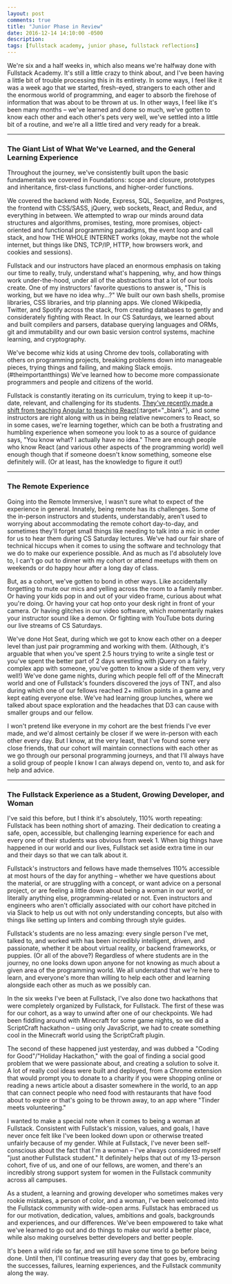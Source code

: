 ```yaml
---
layout: post
comments: true
title: "Junior Phase in Review"
date: 2016-12-14 14:10:00 -0500
description:
tags: [fullstack academy, junior phase, fullstack reflections]
---
```


We're six and a half weeks in, which also means we're halfway done with Fullstack Academy. It's still a little crazy to think about, and I've been having a little bit of trouble processing this in its entirety. In some ways, I feel like it was a week ago that we started, fresh-eyed, strangers to each other and the enormous world of programming, and eager to absorb the firehose of information that was about to be thrown at us. In other ways, I feel like it's been many months – we've learned and done so much, we've gotten to know each other and each other's pets very well, we've settled into a little bit of a routine, and we're all a little tired and very ready for a break.

---

### The Giant List of What We've Learned, and the General Learning Experience

Throughout the journey, we've consistently built upon the basic fundamentals we covered in Foundations: scope and closure, prototypes and inheritance, first-class functions, and higher-order functions.

We covered the backend with Node, Express, SQL, Sequelize, and Postgres, the frontend with CSS/SASS, jQuery, web sockets, React, and Redux, and everything in between. We attempted to wrap our minds around data structures and algorithms, promises, testing, more promises, object-oriented and functional programming paradigms, the event loop and call stack, and how THE WHOLE INTERNET works (okay, maybe not the whole internet, but things like DNS, TCP/IP, HTTP, how browsers work, and cookies and sessions).

Fullstack and our instructors have placed an enormous emphasis on taking our time to really, truly, understand what's happening, why, and how things work under-the-hood, under all of the abstractions that a lot of our tools create. One of my instructors' favorite questions to answer is, "This is working, but we have no idea why...?" We built our own bash shells, promise libraries, CSS libraries, and trip planning apps. We cloned Wikipedia, Twitter, and Spotify across the stack, from creating databases to gently and considerately fighting with React. In our CS Saturdays, we learned about and built compilers and parsers, database querying languages and ORMs, git and immutability and our own basic version control systems, machine learning, and cryptography.

We've become whiz kids at using Chrome dev tools, collaborating with others on programming projects, breaking problems down into manageable pieces, trying things and failing, and making Slack emojis. (#theimportantthings) We've learned how to become more compassionate programmers and people and citizens of the world.

Fullstack is constantly iterating on its curriculum, trying to keep it up-to-date, relevant, and challenging for its students. [They've recently made a shift from teaching Angular to teaching React](https://www.fullstackacademy.com/blog/angular-to-react-fullstack-academy-updates-its-curriculum){:target="_blank"}, and some instructors are right along with us in being relative newcomers to React, so in some cases, we're learning together, which can be both a frustrating and humbling experience when someone you look to as a source of guidance says, "You know what? I actually have no idea." There are enough people who know React (and various other aspects of the programming world) well enough though that if someone doesn't know something, someone else definitely will. (Or at least, has the knowledge to figure it out!)

---

### The Remote Experience

Going into the Remote Immersive, I wasn't sure what to expect of the experience in general. Innately, being remote has its challenges. Some of the in-person instructors and students, understandably, aren't used to worrying about accommodating the remote cohort day-to-day, and sometimes they'll forget small things like needing to talk into a mic in order for us to hear them during CS Saturday lectures. We've had our fair share of technical hiccups when it comes to using the software and technology that we do to make our experience possible. And as much as I'd absolutely love to, I can't go out to dinner with my cohort or attend meetups with them on weekends or do happy hour after a long day of class.

But, as a cohort, we've gotten to bond in other ways. Like accidentally forgetting to mute our mics and yelling across the room to a family member. Or having your kids pop in and out of your video frame, curious about what you're doing. Or having your cat hop onto your desk right in front of your camera. Or having glitches in our video software, which momentarily makes your instructor sound like a demon. Or fighting with YouTube bots during our live streams of CS Saturdays.

We've done Hot Seat, during which we got to know each other on a deeper level than just pair programming and working with them. (Although, it's arguable that when you've spent 2.5 hours trying to write a single test or you've spent the better part of 2 days wrestling with jQuery on a fairly complex app with someone, you've gotten to know a side of them very, very well!) We've done game nights, during which people fell off of the Minecraft world and one of Fullstack's founders discovered the joys of TNT, and also during which one of our fellows reached 2+ million points in a game and kept eating everyone else. We've had learning group lunches, where we talked about space exploration and the headaches that D3 can cause with smaller groups and our fellow.

I won't pretend like everyone in my cohort are the best friends I've ever made, and we'd almost certainly be closer if we were in-person with each other every day. But I know, at the very least, that I've found some very close friends, that our cohort will maintain connections with each other as we go through our personal programming journeys, and that I'll always have a solid group of people I know I can always depend on, vento to, and ask for help and advice.

---

### The Fullstack Experience as a Student, Growing Developer, and Woman

I've said this before, but I think it's absolutely, 110% worth repeating: Fullstack has been nothing short of amazing. Their dedication to creating a safe, open, accessible, but challenging learning experience for each and every one of their students was obvious from week 1. When big things have happened in our world and our lives, Fullstack set aside extra time in our and their days so that we can talk about it.

Fullstack's instructors and fellows have made themselves 110% accessible at most hours of the day for anything – whether we have questions about the material, or are struggling with a concept, or want advice on a personal project, or are feeling a little down about being a woman in our world, or literally anything else, programming-related or not. Even instructors and engineers who aren't officially associated with our cohort have pitched in via Slack to help us out with not only understanding concepts, but also with things like setting up linters and combing through style guides.

Fullstack's students are no less amazing: every single person I've met, talked to, and worked with has been incredibly intelligent, driven, and passionate, whether it be about virtual reality, or backend frameworks, or puppies. (Or all of the above?) Regardless of where students are in the journey, no one looks down upon anyone for not knowing as much about a given area of the programming world. We all understand that we're here to learn, and everyone's more than willing to help each other and learning alongside each other as much as we possibly can.

In the six weeks I've been at Fullstack, I've also done two hackathons that were completely organized by Fullstack, for Fullstack. The first of these was for our cohort, as a way to unwind after one of our checkpoints. We had been fiddling around with Minecraft for some game nights, so we did a ScriptCraft hackathon – using only JavaScript, we had to create something cool in the Minecraft world using the ScriptCraft plugin.

The second of these happened just yesterday, and was dubbed a "Coding for Good"/"Holiday Hackathon," with the goal of finding a social good problem that we were passionate about, and creating a solution to solve it. A lot of really cool ideas were built and deployed, from a Chrome extension that would prompt you to donate to a charity if you were shopping online or reading a news article about a disaster somewhere in the world, to an app that can connect people who need food with restaurants that have food about to expire or that's going to be thrown away, to an app where "Tinder meets volunteering."

I wanted to make a special note when it comes to being a woman at Fullstack. Consistent with Fullstack's mission, values, and goals, I have never once felt like I've been looked down upon or otherwise treated unfairly because of my gender. While at Fullstack, I've never been self-conscious about the fact that I'm a woman – I've always considered myself "just another Fullstack student." It definitely helps that out of my 13-person cohort, five of us, and one of our fellows, are women, and there's an incredibly strong support system for women in the Fullstack community across all campuses.

As a student, a learning and growing developer who sometimes makes very rookie mistakes, a person of color, and a woman, I've been welcomed into the Fullstack community with wide-open arms. Fullstack has embraced us for our motivation, dedication, values, ambitions and goals, backgrounds and experiences, and our differences. We've been empowered to take what we've learned to go out and do things to make our world a better place, while also making ourselves better developers and better people.

It's been a wild ride so far, and we still have some time to go before being done. Until then, I'll continue treasuring every day that goes by, embracing the successes, failures, learning experiences, and the Fullstack community along the way.
